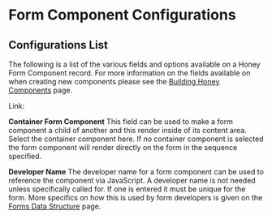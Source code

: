 # Form Component Configurations

## Configurations List

The following is a list of the various fields and options available on a Honey Form Component record. For more information on the fields available on when creating new components please see the [Building Honey Components](./Building-Honey-Components-1d1e380e45bb4ff68b17565ca5f7854c.md) page.

Link:

**Container Form Component**
This field can be used to make a form component a child of another and this render inside of its content area. Select the container component here. If no container component is selected the form component will render directly on the form in the sequence specified. 

**Developer Name**
The developer name for a form component can be used to reference the component via JavaScript. A developer name is not needed unless specifically called for. If one is entered it must be unique for the form. More specifics on how this is used by form developers is given on the [Forms Data Structure](https://www.notion.so/Forms-Data-Structure-7992cfc58ba44fb8a300de79f8540a06) page.